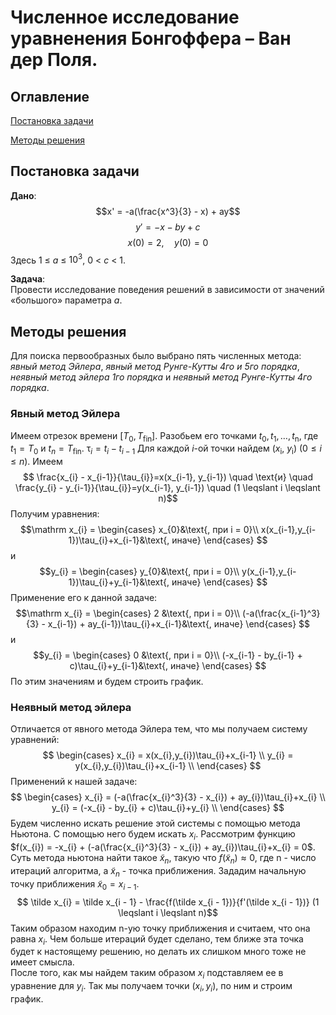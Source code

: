 # Численное исследование уравненения Бонгоффера – Ван дер Поля.

## Оглавление

[Постановка задачи](#1)

[Методы решения](#2)

<a id="1"></a>

## Постановка задачи
__Дано__:
$$x' = -a(\frac{x^3}{3} - x) + ay$$
$$y' = -x - by + c$$
$$x(0) = 2,\quad y(0) = 0$$
Здесь 1 $\leq$ _a_ $\leq$ $10^3$, 0 < _c_ < 1.  

__Задача__:  
Провести исследование поведения решений в зависимости от значений «большого» параметра _a_.

<a id="2"></a>

## Методы решения
Для поиска первообразных было выбрано пять численных метода: _явный метод Эйлера_, _явный метод Рунге-Кутты 4го и 5го порядка_, _неявный метод эйлера 1го порядка_ и _неявный метод Рунге-Кутты 4го порядка_.

### Явный метод Эйлера
Имеем отрезок времени $[T_{0}, T_{\mathrm{fin}}]$. Разобьем его точками $t_{0}, 
t_{1}, \ldots, t_{\mathrm{n}}$, где $t_{1}=T_{0}$ и $t_{n}=T_{\mathrm{fin}}$. 
$\mathrm \tau_{i} = t_{i} - t_{i-1}$
Для каждой $i$-ой точки найдем ($x_{\mathrm{i}}$, $y_{\mathrm{i}}$) ($\mathrm 0 
\leqslant i \leqslant n$). Имеем $$ \frac{x_{i} - x_{i-1}}{\tau_{i}}=x(x_{i-1},
y_{i-1}) \quad \text{и} \quad \frac{y_{i} - y_{i-1}}{\tau_{i}}=y(x_{i-1},
y_{i-1}) \quad (1 \leqslant i \leqslant n)$$ Получим уравнения:
$$\mathrm
    x_{i} = \begin{cases} x_{0}&\text{, при i = 0}\\ 
    x(x_{i-1},y_{i-1})\tau_{i}+x_{i-1}&\text{, иначе} \end{cases}
    $$ и $$y_{i} = \begin{cases} y_{0}&\text{, при i = 0}\\ 
    y(x_{i-1},y_{i-1})\tau_{i}+y_{i-1}&\text{, иначе} \end{cases}
$$
Применение его к данной задаче:
$$\mathrm
    x_{i} = \begin{cases} 2 &\text{, при i = 0}\\ 
    (-a(\frac{x_{i-1}^3}{3} - x_{i-1}) + ay_{i-1})\tau_{i}+x_{i-1}&\text{, иначе} \end{cases}
    $$ и $$y_{i} = \begin{cases} 0 &\text{, при i = 0}\\ 
    (-x_{i-1} - by_{i-1} + c)\tau_{i}+y_{i-1}&\text{, иначе} \end{cases}
$$
По этим значениям и будем строить график.

### Неявный метод эйлера
Отличается от явного метода Эйлера тем, что мы получаем систему уравнений:
$$
    \begin{cases}
    x_{i} = x(x_{i},y_{i})\tau_{i}+x_{i-1} \\ 
    y_{i} = y(x_{i},y_{i})\tau_{i}+x_{i-1} \\ 
    \end{cases}
$$
Применений к нашей задаче:
$$
    \begin{cases}
    x_{i} = (-a(\frac{x_{i}^3}{3} - x_{i}) + ay_{i})\tau_{i}+x_{i} \\ 
    y_{i} = (-x_{i} - by_{i} + c)\tau_{i}+y_{i} \\ 
    \end{cases}
$$
Будем численно искать решение этой системы с помощью метода Ньютона. С помощью
него будем искать $x_{i}$. Рассмотрим функцию  
$f(x_{i}) = -x_{i} + (-a(\frac{x_{i}^3}{3} - x_{i}) + ay_{i})\tau_{i}+x_{i} = 0$. 
Суть метода ньютона найти такое $\tilde x_{n}$, такую что $f(\tilde x_{n}) 
\approx 0$, где $\mathrm n$ - число итераций алгоритма, а $\tilde x_{n}$ - точка 
приближения. Зададим начальную точку приближения $\tilde x_{0} = x_{i - 1}$.
$$ \tilde x_{i} = \tilde x_{i - 1} - 
\frac{f(\tilde x_{i - 1})}{f'(\tilde x_{i - 1})} (1 \leqslant i \leqslant n)$$
Таким образом находим n-ую точку приближения и считаем, что она равна $x_{i}$.
Чем больше итераций будет сделано, тем ближе эта точка будет к настоящему решению, но
делать их слишком много тоже не имеет смысла.  
После того, как мы найдем таким образом $x_{i}$ подставляем ее в уравнение для
$y_{i}$. Так мы получаем точки $(x_{i}, y_{i})$, по ним и строим график. 







